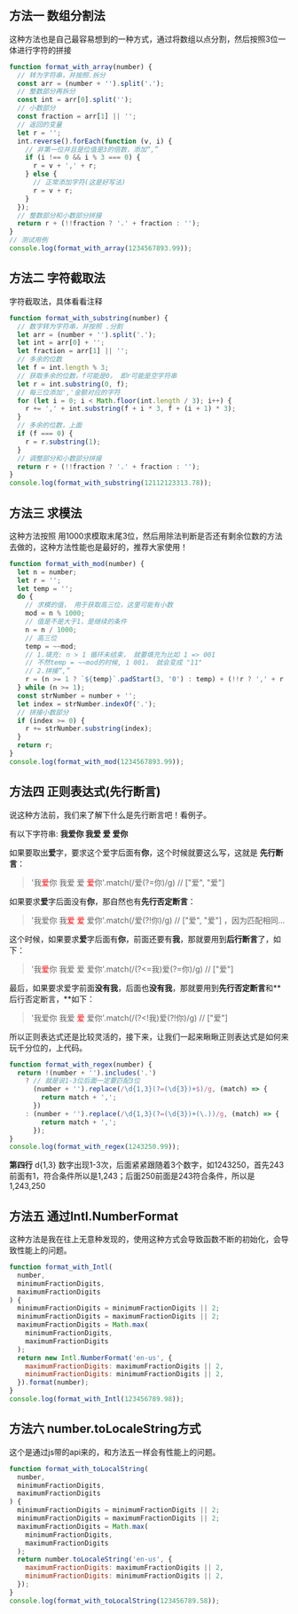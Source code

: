 ## 方法一 数组分割法

这种方法也是自己最容易想到的一种方式，通过将数组以点分割，然后按照3位一体进行字符的拼接

```javascript
function format_with_array(number) {
  // 转为字符串，并按照.拆分
  const arr = (number + '').split('.');
  // 整数部分再拆分
  const int = arr[0].split('');
  // 小数部分
  const fraction = arr[1] || '';
  // 返回的变量
  let r = '';
  int.reverse().forEach(function (v, i) {
    // 非第一位并且是位值是3的倍数，添加“,”
    if (i !== 0 && i % 3 === 0) {
      r = v + ',' + r;
    } else {
      // 正常添加字符(这是好写法)
      r = v + r;
    }
  });
  // 整数部分和小数部分拼接
  return r + (!!fraction ? '.' + fraction : '');
}
// 测试用例
console.log(format_with_array(1234567893.99));
```

## 方法二 字符截取法

字符截取法，具体看看注释

```javascript
function format_with_substring(number) {
  // 数字转为字符串，并按照 .分割
  let arr = (number + '').split('.');
  let int = arr[0] + '';
  let fraction = arr[1] || '';
  // 多余的位数
  let f = int.length % 3;
  // 获取多余的位数，f可能是0， 即r可能是空字符串
  let r = int.substring(0, f);
  // 每三位添加','金额对应的字符
  for (let i = 0; i < Math.floor(int.length / 3); i++) {
    r += ',' + int.substring(f + i * 3, f + (i + 1) * 3);
  }
  // 多余的位数，上面
  if (f === 0) {
    r = r.substring(1);
  }
  // 调整部分和小数部分拼接
  return r + (!!fraction ? '.' + fraction : '');
}
console.log(format_with_substring(12112123313.78));
```

## 方法三 求模法

这种方法按照 用1000求模取末尾3位，然后用除法判断是否还有剩余位数的方法去做的，这种方法性能也是最好的，推荐大家使用！

```javascript
function format_with_mod(number) {
  let n = number;
  let r = '';
  let temp = '';
  do {
    // 求模的值， 用于获取高三位，这里可能有小数
    mod = n % 1000;
    // 值是不是大于1，是继续的条件
    n = n / 1000;
    // 高三位
    temp = ~~mod;
    // 1.填充: n > 1 循环未结束， 就要填充为比如 1 => 001
    // 不然temp = ~~mod的时候, 1 001， 就会变成 "11"
    // 2.拼接“,”
    r = (n >= 1 ? `${temp}`.padStart(3, '0') : temp) + (!!r ? ',' + r : '');
  } while (n >= 1);
  const strNumber = number + '';
  let index = strNumber.indexOf('.');
  // 拼接小数部分
  if (index >= 0) {
    r += strNumber.substring(index);
  }
  return r;
}
console.log(format_with_mod(1234567893.99));
```

## 方法四 正则表达式(先行断言)

说这种方法前，我们来了解下什么是先行断言吧！看例子。

有以下字符串: **我爱你 我爱 爱 爱你**

如果要取出**爱**字，要求这个爱字后面有**你**，这个时候就要这么写，这就是 **先行断言**：

> '我<font color=red>爱</font>你 我爱 爱 <font color=red>爱</font>你'.match(/爱(?=你)/g) // ["爱", "爱"]

如果要求**爱**字后面没有**你**，那自然也有**先行否定断言**：

> '我爱你 我<font color=red>爱</font> <font color=red>爱</font> 爱你'.match(/爱(?!你)/g) // ["爱", "爱"] ，因为匹配相同...

这个时候，如果要求**爱**字后面有**你**，前面还要有**我**，那就要用到**后行断言**了，如下：

> '我<font color=red>爱</font>你 我爱 爱 爱你'.match(/(?<=我)爱(?=你)/g) // ["爱"]

最后，如果要求爱字前面**没有我**，后面也**没有我**，那就要用到**先行否定断言**和**后行否定断言，**如下：

> '我爱你 我爱 <font color=red>爱</font> 爱你'.match(/(?<!我)爱(?!你)/g) // ["爱"]

所以正则表达式还是比较灵活的，接下来，让我们一起来瞅瞅正则表达式是如何来玩千分位的，上代码。

```javascript
function format_with_regex(number) {
  return !(number + '').includes('.')
    ? // 就是说1-3位后面一定要匹配3位
      (number + '').replace(/\d{1,3}(?=(\d{3})+$)/g, (match) => {
        return match + ',';
      })
    : (number + '').replace(/\d{1,3}(?=(\d{3})+(\.))/g, (match) => {
        return match + ',';
      });
}
console.log(format_with_regex(1243250.99));
```

**第四行** d{1,3} 数字出现1-3次，后面紧紧跟随着3个数字，如1243250，首先243前面有1，符合条件所以是1,243；后面250前面是243符合条件，所以是1,243,250

## 方法五 通过Intl.NumberFormat

这种方法是我在往上无意种发现的，使用这种方式会导致函数不断的初始化，会导致性能上的问题。

```javascript
function format_with_Intl(
  number,
  minimumFractionDigits,
  maximumFractionDigits
) {
  minimumFractionDigits = minimumFractionDigits || 2;
  minimumFractionDigits = maximumFractionDigits || 2;
  maximumFractionDigits = Math.max(
    minimumFractionDigits,
    maximumFractionDigits
  );
  return new Intl.NumberFormat('en-us', {
    maximumFractionDigits: maximumFractionDigits || 2,
    minimumFractionDigits: minimumFractionDigits || 2,
  }).format(number);
}
console.log(format_with_Intl(123456789.98));
```

## 方法六 number.toLocaleString方式

这个是通过js带的api来的，和方法五一样会有性能上的问题。

```javascript
function format_with_toLocalString(
  number,
  minimumFractionDigits,
  maximumFractionDigits
) {
  minimumFractionDigits = minimumFractionDigits || 2;
  minimumFractionDigits = maximumFractionDigits || 2;
  maximumFractionDigits = Math.max(
    minimumFractionDigits,
    maximumFractionDigits
  );
  return number.toLocaleString('en-us', {
    maximumFractionDigits: maximumFractionDigits || 2,
    minimumFractionDigits: minimumFractionDigits || 2,
  });
}
console.log(format_with_toLocalString(123456789.58));
```

